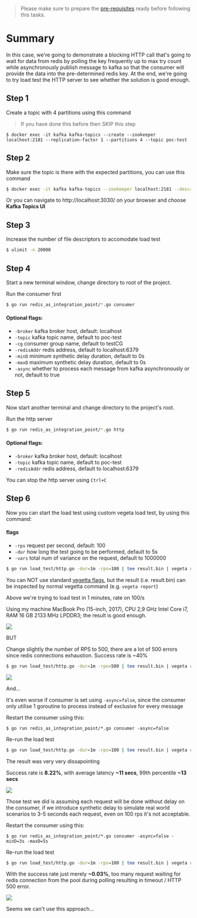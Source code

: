 > Please make sure to prepare the [pre-requisites](../README.md) ready before following this tasks.

# Summary

In this case, we're going to demonstrate a blocking HTTP call that's going to wait for data from redis by polling the key frequently up to max try count while asynchronously publish message to kafka so that the consumer will provide the data into the pre-determined redis key. At the end, we're going to try load test the HTTP server to see whether the solution is good enough.

## Step 1

Create a topic with 4 partitions using this command

> If you have done this before then SKIP this step

```shell
$ docker exec -it kafka kafka-topics --create --zookeeper localhost:2181 --replication-factor 1 --partitions 4 --topic poc-test
```

## Step 2

Make sure the topic is there with the expected partitions, you can use this command

```bash
$ docker exec -it kafka kafka-topics --zookeeper localhost:2181 --describe --topic poc-test
```

Or you can navigate to http://localhost:3030/ on your browser and choose **Kafka Topics UI**

## Step 3

Increase the number of file descriptors to accomodate load test

```bash
$ ulimit -n 20000
```

## Step 4

Start a new terminal window, change directory to root of the project.

Run the consumer first

```bash
$ go run redis_as_integration_point/*.go consumer
```

#### Optional flags:

- `-broker` kafka broker host, default: localhost
- `-topic` kafka topic name, default to poc-test
- `-cg` consumer group name, default to testCG
- `-redisAddr` redis address, default to localhost:6379
- `-minD` minimum synthetic delay duration, default to 0s
- `-maxD` maximum synthetic delay duration, default to 0s
- `-async` whether to process each message from kafka asynchronously or not, default to true

## Step 5

Now start another terminal and change directory to the project's root.

Run the http server

```bash
$ go run redis_as_integration_point/*.go http
```

#### Optional flags:

- `-broker` kafka broker host, default: localhost
- `-topic` kafka topic name, default to poc-test
- `-redisAddr` redis address, default to localhost:6379

You can stop the http server using `Ctrl+C`

## Step 6

Now you can start the load test using custom vegeta load test, by using this command:

#### flags

- `-rps` request per second, default: 100
- `-dur` how long the test going to be performed, default to 5s
- `-vars` total num of variance on the request, default to 1000000

```bash
$ go run load_test/http.go -dur=1m -rps=100 | tee result.bin | vegeta report
```

You can NOT use standard [vegetta flags](https://github.com/tsenart/vegeta#usage-manual), but the result (i.e. result.bin) can be inspected by normal vegetta command (e.g. `vegeta report`)

Above we're trying to load test in 1 minutes, rate on 100/s

Using my machine MacBook Pro (15-inch, 2017), CPU 2,9 GHz Intel Core i7, RAM 16 GB 2133 MHz LPDDR3; the result is good enough.

![](https://media.giphy.com/media/11sBLVxNs7v6WA/giphy.gif)

BUT

Change slightly the number of RPS to 500, there are a lot of 500 errors since redis connections exhaustion. Success rate is ~40%

```bash
$ go run load_test/http.go -dur=1m -rps=500 | tee result.bin | vegeta report
```

![](https://media.giphy.com/media/Ty9Sg8oHghPWg/giphy.gif)

And...

It's even worse if consumer is set using `-async=false`, since the consumer only utilise 1 goroutine to process instead of exclusive for every message

Restart the consumer using this:

```base
$ go run redis_as_integration_point/*.go consumer -async=false
```

Re-run the load test

```bash
$ go run load_test/http.go -dur=1m -rps=100 | tee result.bin | vegeta report
```

The result was very very dissapointing

Success rate is **8.22%**, with average latency **~11 secs**, 99th percentile **~13 secs**

![](https://media.giphy.com/media/1BXa2alBjrCXC/giphy.gif)

Those test we did is assuming each request will be done without delay on the consumer, if we introduce synthetic delay to simulate real world scenarios to 3-5 seconds each request, even on 100 rps it's not acceptable.

Restart the consumer using this:

```base
$ go run redis_as_integration_point/*.go consumer -async=false -minD=3s -maxD=5s
```

Re-run the load test

```bash
$ go run load_test/http.go -dur=1m -rps=100 | tee result.bin | vegeta report
```

With the success rate just merely **~0.03%**, too many request waiting for redis connection from the pool during polling resulting in timeout / HTTP 500 error.

![](https://media.giphy.com/media/Pch8FiF08bc1G/giphy.gif)

Seems we can't use this approach...
